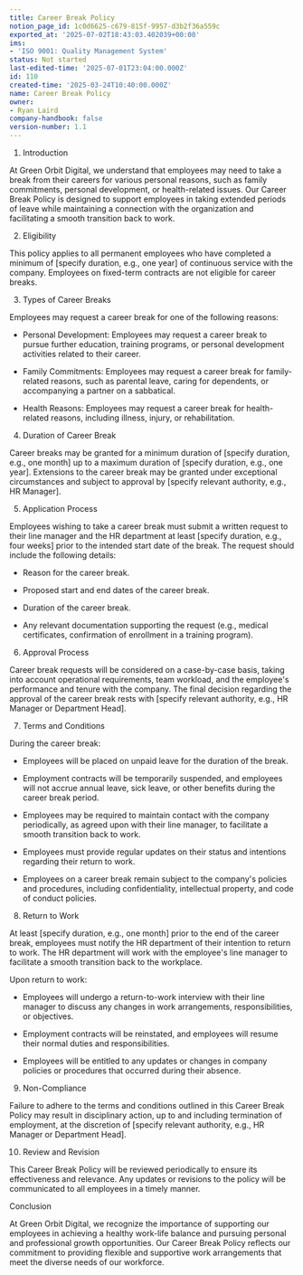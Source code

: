 ```yaml
---
title: Career Break Policy
notion_page_id: 1c0d6625-c679-815f-9957-d3b2f36a559c
exported_at: '2025-07-02T18:43:03.402039+00:00'
ims:
- 'ISO 9001: Quality Management System'
status: Not started
last-edited-time: '2025-07-01T23:04:00.000Z'
id: 110
created-time: '2025-03-24T10:40:00.000Z'
name: Career Break Policy
owner:
- Ryan Laird
company-handbook: false
version-number: 1.1
---
```


1. Introduction

At Green Orbit Digital, we understand that employees may need to take a break from their careers for various personal reasons, such as family commitments, personal development, or health-related issues. Our Career Break Policy is designed to support employees in taking extended periods of leave while maintaining a connection with the organization and facilitating a smooth transition back to work.

2. Eligibility

This policy applies to all permanent employees who have completed a minimum of [specify duration, e.g., one year] of continuous service with the company. Employees on fixed-term contracts are not eligible for career breaks.

3. Types of Career Breaks

Employees may request a career break for one of the following reasons:

- Personal Development: Employees may request a career break to pursue further education, training programs, or personal development activities related to their career.

- Family Commitments: Employees may request a career break for family-related reasons, such as parental leave, caring for dependents, or accompanying a partner on a sabbatical.

- Health Reasons: Employees may request a career break for health-related reasons, including illness, injury, or rehabilitation.

4. Duration of Career Break

Career breaks may be granted for a minimum duration of [specify duration, e.g., one month] up to a maximum duration of [specify duration, e.g., one year]. Extensions to the career break may be granted under exceptional circumstances and subject to approval by [specify relevant authority, e.g., HR Manager].

5. Application Process

Employees wishing to take a career break must submit a written request to their line manager and the HR department at least [specify duration, e.g., four weeks] prior to the intended start date of the break. The request should include the following details:

- Reason for the career break.

- Proposed start and end dates of the career break.

- Duration of the career break.

- Any relevant documentation supporting the request (e.g., medical certificates, confirmation of enrollment in a training program).

6. Approval Process

Career break requests will be considered on a case-by-case basis, taking into account operational requirements, team workload, and the employee's performance and tenure with the company. The final decision regarding the approval of the career break rests with [specify relevant authority, e.g., HR Manager or Department Head].

7. Terms and Conditions

During the career break:

- Employees will be placed on unpaid leave for the duration of the break.

- Employment contracts will be temporarily suspended, and employees will not accrue annual leave, sick leave, or other benefits during the career break period.

- Employees may be required to maintain contact with the company periodically, as agreed upon with their line manager, to facilitate a smooth transition back to work.

- Employees must provide regular updates on their status and intentions regarding their return to work.

- Employees on a career break remain subject to the company's policies and procedures, including confidentiality, intellectual property, and code of conduct policies.

8. Return to Work

At least [specify duration, e.g., one month] prior to the end of the career break, employees must notify the HR department of their intention to return to work. The HR department will work with the employee's line manager to facilitate a smooth transition back to the workplace.

Upon return to work:

- Employees will undergo a return-to-work interview with their line manager to discuss any changes in work arrangements, responsibilities, or objectives.

- Employment contracts will be reinstated, and employees will resume their normal duties and responsibilities.

- Employees will be entitled to any updates or changes in company policies or procedures that occurred during their absence.

9. Non-Compliance

Failure to adhere to the terms and conditions outlined in this Career Break Policy may result in disciplinary action, up to and including termination of employment, at the discretion of [specify relevant authority, e.g., HR Manager or Department Head].

10. Review and Revision

This Career Break Policy will be reviewed periodically to ensure its effectiveness and relevance. Any updates or revisions to the policy will be communicated to all employees in a timely manner.

Conclusion

At Green Orbit Digital, we recognize the importance of supporting our employees in achieving a healthy work-life balance and pursuing personal and professional growth opportunities. Our Career Break Policy reflects our commitment to providing flexible and supportive work arrangements that meet the diverse needs of our workforce.